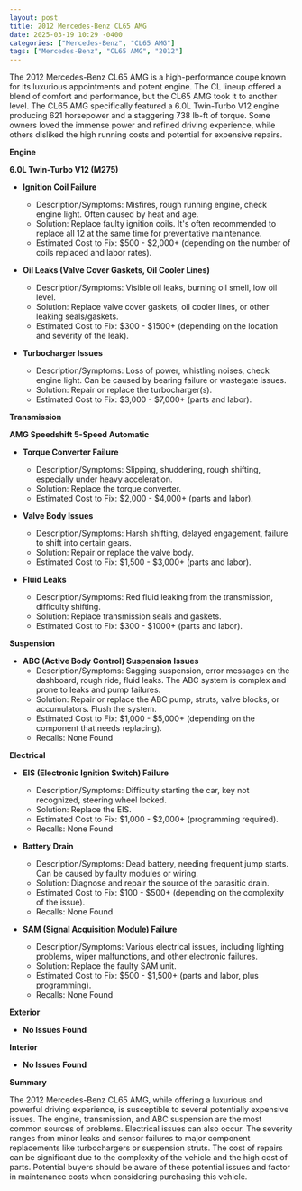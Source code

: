 ```yaml
---
layout: post
title: 2012 Mercedes-Benz CL65 AMG
date: 2025-03-19 10:29 -0400
categories: ["Mercedes-Benz", "CL65 AMG"]
tags: ["Mercedes-Benz", "CL65 AMG", "2012"]
---
```

The 2012 Mercedes-Benz CL65 AMG is a high-performance coupe known for its luxurious appointments and potent engine. The CL lineup offered a blend of comfort and performance, but the CL65 AMG took it to another level. The CL65 AMG specifically featured a 6.0L Twin-Turbo V12 engine producing 621 horsepower and a staggering 738 lb-ft of torque. Some owners loved the immense power and refined driving experience, while others disliked the high running costs and potential for expensive repairs.

**Engine**

**6.0L Twin-Turbo V12 (M275)**

*   **Ignition Coil Failure**
    *   Description/Symptoms: Misfires, rough running engine, check engine light. Often caused by heat and age.
    *   Solution: Replace faulty ignition coils. It's often recommended to replace all 12 at the same time for preventative maintenance.
    *   Estimated Cost to Fix: $500 - $2,000+ (depending on the number of coils replaced and labor rates).

*   **Oil Leaks (Valve Cover Gaskets, Oil Cooler Lines)**
    *   Description/Symptoms: Visible oil leaks, burning oil smell, low oil level.
    *   Solution: Replace valve cover gaskets, oil cooler lines, or other leaking seals/gaskets.
    *   Estimated Cost to Fix: $300 - $1500+ (depending on the location and severity of the leak).

*   **Turbocharger Issues**
    *   Description/Symptoms: Loss of power, whistling noises, check engine light. Can be caused by bearing failure or wastegate issues.
    *   Solution: Repair or replace the turbocharger(s).
    *   Estimated Cost to Fix: $3,000 - $7,000+ (parts and labor).

**Transmission**

**AMG Speedshift 5-Speed Automatic**

*   **Torque Converter Failure**
    *   Description/Symptoms: Slipping, shuddering, rough shifting, especially under heavy acceleration.
    *   Solution: Replace the torque converter.
    *   Estimated Cost to Fix: $2,000 - $4,000+ (parts and labor).

*   **Valve Body Issues**
    *   Description/Symptoms: Harsh shifting, delayed engagement, failure to shift into certain gears.
    *   Solution: Repair or replace the valve body.
    *   Estimated Cost to Fix: $1,500 - $3,000+ (parts and labor).

*   **Fluid Leaks**
    *   Description/Symptoms: Red fluid leaking from the transmission, difficulty shifting.
    *   Solution: Replace transmission seals and gaskets.
    *   Estimated Cost to Fix: $300 - $1000+ (parts and labor).

**Suspension**

*   **ABC (Active Body Control) Suspension Issues**
    *   Description/Symptoms: Sagging suspension, error messages on the dashboard, rough ride, fluid leaks. The ABC system is complex and prone to leaks and pump failures.
    *   Solution: Repair or replace the ABC pump, struts, valve blocks, or accumulators. Flush the system.
    *   Estimated Cost to Fix: $1,000 - $5,000+ (depending on the component that needs replacing).
    *   Recalls: None Found

**Electrical**

*   **EIS (Electronic Ignition Switch) Failure**
    *   Description/Symptoms: Difficulty starting the car, key not recognized, steering wheel locked.
    *   Solution: Replace the EIS.
    *   Estimated Cost to Fix: $1,000 - $2,000+ (programming required).
    *   Recalls: None Found

*   **Battery Drain**
    *   Description/Symptoms: Dead battery, needing frequent jump starts. Can be caused by faulty modules or wiring.
    *   Solution: Diagnose and repair the source of the parasitic drain.
    *   Estimated Cost to Fix: $100 - $500+ (depending on the complexity of the issue).
    *   Recalls: None Found

*   **SAM (Signal Acquisition Module) Failure**
    *   Description/Symptoms: Various electrical issues, including lighting problems, wiper malfunctions, and other electronic failures.
    *   Solution: Replace the faulty SAM unit.
    *   Estimated Cost to Fix: $500 - $1,500+ (parts and labor, plus programming).
    *   Recalls: None Found

**Exterior**

*   **No Issues Found**

**Interior**

*   **No Issues Found**

**Summary**

The 2012 Mercedes-Benz CL65 AMG, while offering a luxurious and powerful driving experience, is susceptible to several potentially expensive issues. The engine, transmission, and ABC suspension are the most common sources of problems. Electrical issues can also occur. The severity ranges from minor leaks and sensor failures to major component replacements like turbochargers or suspension struts. The cost of repairs can be significant due to the complexity of the vehicle and the high cost of parts. Potential buyers should be aware of these potential issues and factor in maintenance costs when considering purchasing this vehicle.

